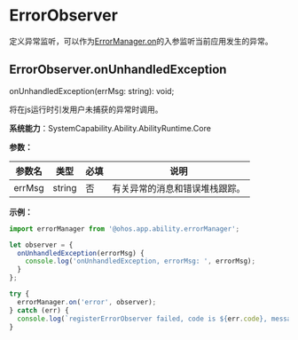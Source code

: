 # ErrorObserver

定义异常监听，可以作为[ErrorManager.on](js-apis-app-ability-errorManager.md#errormanageron)的入参监听当前应用发生的异常。

## ErrorObserver.onUnhandledException

onUnhandledException(errMsg: string): void;

将在js运行时引发用户未捕获的异常时调用。

**系统能力**：SystemCapability.Ability.AbilityRuntime.Core

**参数：**

| 参数名 | 类型 | 必填 | 说明 |
| -------- | -------- | -------- | -------- |
| errMsg | string | 否 | 有关异常的消息和错误堆栈跟踪。 |

**示例：**

```ts
import errorManager from '@ohos.app.ability.errorManager';

let observer = {
  onUnhandledException(errorMsg) {
    console.log('onUnhandledException, errorMsg: ', errorMsg);
  }
};

try {
  errorManager.on('error', observer);
} catch (err) {
  console.log(`registerErrorObserver failed, code is ${err.code}, message is ${err.message}`);
}
```
